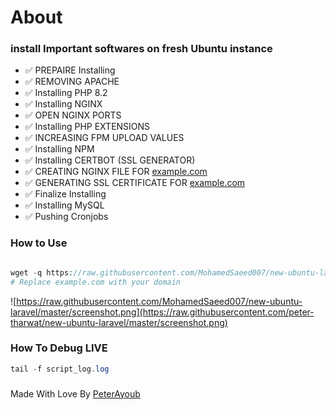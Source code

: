 # About

### install Important softwares on fresh Ubuntu instance

- ✅  PREPAIRE Installing
- ✅  REMOVING APACHE
- ✅  Installing PHP 8.2
- ✅  Installing NGINX
- ✅  OPEN NGINX PORTS
- ✅  Installing PHP EXTENSIONS
- ✅  INCREASING FPM UPLOAD VALUES
- ✅  Installing NPM
- ✅  Installing CERTBOT (SSL GENERATOR)
- ✅  CREATING NGINX FILE FOR [example.com](http://example.com/)
- ✅  GENERATING SSL CERTIFICATE FOR [example.com](http://example.com/)
- ✅  Finalize Installing
- ✅  Installing MySQL
- ✅  Pushing Cronjobs

### How to Use

```php

wget -q https://raw.githubusercontent.com/MohamedSaeed007/new-ubuntu-laravel/master/script.sh -O script.sh ; sudo chmod +x script.sh ; ./script.sh -d example.com
# Replace example.com with your domain
```
![https://raw.githubusercontent.com/MohamedSaeed007/new-ubuntu-laravel/master/screenshot.png](https://raw.githubusercontent.com/peter-tharwat/new-ubuntu-laravel/master/screenshot.png)

### How To Debug LIVE

```php
tail -f script_log.log
```

### 
Made With Love By [PeterAyoub](https://PeterAyoub.me/)


